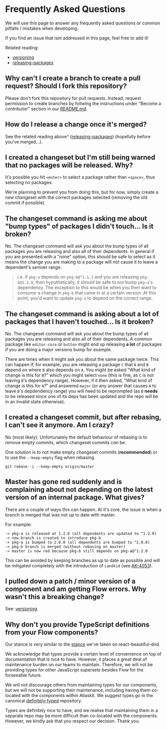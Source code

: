 # Frequently Asked Questions

We will use this page to answer any frequently asked questions or common pitfalls / mistakes when developing.

If you find an issue that isnt addressed in this page, feel free to add it!

Related reading:

- [versioning](./versioning)
- [releasing-packages](./releasing-packages)

## Why can't I create a branch to create a pull request? Should I fork this repository?

Please don't fork this repository for pull requests. Instead, request permission to create branches by follwing the instructions under "Become a contributor" section in our [README.md](https://bitbucket.org/atlassian/atlaskit-mk-2/src).

## How do I release a change once it's merged?

See the related reading above^ ([releasing-packages](./releasing-packages)) (hopefully before you've merged...).

## I created a changeset but I'm still being warned that no packages will be released. Why?

It's possible you hit `<enter>` to select a package rather than `<space>`, thus selecting no packages.

We're planning to prevent you from doing this, but for now, simply create a new changeset with the correct packages selected (removing the old commit if possible).

## The changeset command is asking me about "bump types" of packages I didn't touch... Is it broken?

No. The changeset command will ask you about the bump types of all packages you are releasing and also all of their dependents. In general if you are presented with a "none" option, this _should_ be safe to select as it means the change you are making to a package will not cause it to leave a dependent's semver range.

> i.e. if `pkg-a` depends on `pkg-b@^1.1.3` and you are releasing `pkg-b@1.2.0`, then hypothetically, it should be safe to not bump `pkg-a`'s dependency. The exception to this would be when you then want to _consume_ a change in `pkg-b` that came in at a certain version. At this point, you'd want to update `pkg-a` to depend on the correct range.

## The changeset command is asking about a **lot** of packages that I haven't touched... Is it broken?

No. The changeset command will ask you about the bump types of all packages you are releasing and also all of their dependents. A common package like `editor-core` or `button` might end up releasing **a lot** of packages if you are doing a major versions bump for example.

There are times when it might ask you about the same package twice. This can happen if, for example, you are releasing a package `C` that `A` and `B` depend on where `B` also depends on `A`. You might be asked "What kind of change is this for `B`?" which you might select `none` (this is fine, as `C` is not leaving `B`'s dependency range). However, if it then asked, "What kind of change is this for `A`?" and answered `major` (or any answer that causes `A` to leave `B`'s depdendency range) you will need to be reprompted (as `B` **needs** to be released since one of its deps has been updated and the repo will be in an invalid state otherwise).

## I created a changeset commit, but after rebasing, I can't see it anymore. Am I crazy?

No (most likely). Unfortunately the default behaviour of rebasing is to remove empty commits, which changeset commits _can_ be.

One solution is to not make empty changeset commits (**recommended**) or to use the `--keep-empty` flag when rebasing.

```
git rebase -i --keep-empty origin/master
```

## Master has gone red suddenly and is complaining about not depending on the latest version of an internal package. What gives?

There are a couple of ways this can happen. At it's core, the issue is when a branch is merged that was not up to date with master.

For example:

```
-> pkg-a is released at 1.2.0 (all dependents are updated to ^1.2.0)
-> new branch is created to introduce pkg-b
-> pkg-a is bumped to 2.0.0 (all dependents are bumped to ^2.0.0)
-> pkg-b branch is merged (without rebasing on master)
-> master is now red because pkg-b still depends on pkg-a@^1.2.0
```

This can be avoided by keeping branches as up to date as possible and will be mitigated completely with the introduction of `Landkid` (see [AK-4053](https://ecosystem.atlassian.net/browse/AK-4053)).

## I pulled down a patch / minor version of a component and am getting Flow errors. Why wasn't this a breaking change?

See: [versioning](./versioning#flow-and-our-public-api).

## Why don't you provide TypeScript definitions from your Flow components?

Our stance is very similar to the [stance](https://github.com/atlassian/react-beautiful-dnd/issues/334#issuecomment-367150672) we've taken on react-beautiful-dnd.

We acknowledge that types provide a certain level of convenience on top of documentation that is nice to have. However, it places a great deal of maintenance burden on our teams to maintain. Therefore, we will not be providing types for other JavaScript supersets besides Flow for the forseeable future.

We will not discourage others from maintaining types for our components, but we will not be supporting their maintenance, including having them co-located with the components within Atlaskit. We suggest types go in the canonical [definitely-typed](https://github.com/DefinitelyTyped/DefinitelyTyped) repository.

Types are definitely nice to have, and we realise that maintaining them in a separate repo may be more difficult than co-located with the components. However, we kindly ask that you respect our decision. Thank you.
